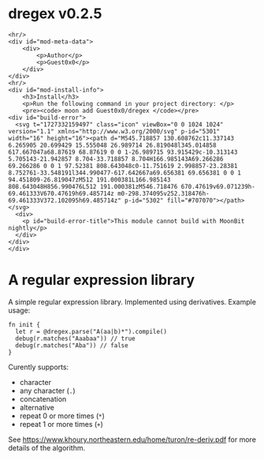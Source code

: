 
<div id="mod-info">
    <h1 id="mod-title"> dregex <span id="mod-version">v0.2.5</span></h1>
    
    <hr/>
    <div id="mod-meta-data">
        <div>
            <p>Author</p>
            <p>Guest0x0</p>
        </div>
    </div>
    <hr/>
    <div id="mod-install-info">
        <h3>Install</h3>
        <p>Run the following command in your project directory: </p>
        <pre><code> moon add Guest0x0/dregex </code></pre>
    <div id="build-error"> 
      <svg t="1727332159497" class="icon" viewBox="0 0 1024 1024" version="1.1" xmlns="http://www.w3.org/2000/svg" p-id="5301" width="16" height="16"><path d="M545.718857 130.608762c11.337143 6.265905 20.699429 15.555048 26.989714 26.819048l345.014858 617.667047a68.87619 68.87619 0 0 1-26.989715 93.915429c-10.313143 5.705143-21.942857 8.704-33.718857 8.704H166.985143A69.266286 69.266286 0 0 1 97.52381 808.643048c0-11.751619 2.998857-23.28381 8.752761-33.548191l344.990477-617.642667a69.656381 69.656381 0 0 1 94.451809-26.819047zM512 191.000381L166.985143 808.643048H856.990476L512 191.000381zM546.718476 670.47619v69.071239h-69.461333V670.47619h69.485714z m0-298.374095v252.318476h-69.461333V372.102095h69.485714z" p-id="5302" fill="#707070"></path></svg>
      <div>
        <p id="build-error-title">This module cannot build with MoonBit nightly</p>
      </div>
    </div>
    </div>
</div>



# A regular expression library

A simple regular expression library. Implemented using derivatives. Example usage:
```moonbit
fn init {
  let r = @dregex.parse("A(aa|b)*").compile()
  debug(r.matches("Aaabaa")) // true
  debug(r.matches("Aba")) // false
}
```

Curently supports:
- character
- any character (`.`)
- concatenation
- alternative
- repeat 0 or more times (`*`)
- repeat 1 or more times (`+`)

See <https://www.khoury.northeastern.edu/home/turon/re-deriv.pdf> for more details of the algorithm.
